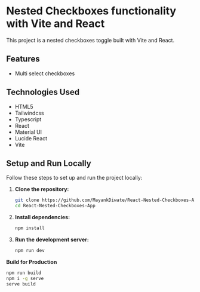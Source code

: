 # Nested Checkboxes functionality with Vite and React

This project is a nested checkboxes toggle built with Vite and React.

## Features

- Multi select checkboxes

## Technologies Used

- HTML5
- Tailwindcss
- Typescript
- React
- Material UI
- Lucide React
- Vite

## Setup and Run Locally

Follow these steps to set up and run the project locally:

1. **Clone the repository:**

   ```bash [Terminal]
   git clone https://github.com/MayankDiwate/React-Nested-Checkboxes-App.git
   cd React-Nested-Checkboxes-App
   ```

2. **Install dependencies:**

   ```bash [Terminal]
   npm install
   ```

3. **Run the development server:**

   ```bash [Terminal]
   npm run dev
   ```

**Build for Production**

```bash [Terminal]
npm run build
npm i -g serve
serve build
```
